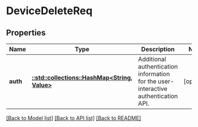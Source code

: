 # DeviceDeleteReq

## Properties

Name | Type | Description | Notes
------------ | ------------- | ------------- | -------------
**auth** | [**::std::collections::HashMap<String, Value>**](Value.md) | Additional authentication information for the user-interactive authentication API. | [optional] 

[[Back to Model list]](../README.md#documentation-for-models) [[Back to API list]](../README.md#documentation-for-api-endpoints) [[Back to README]](../README.md)


